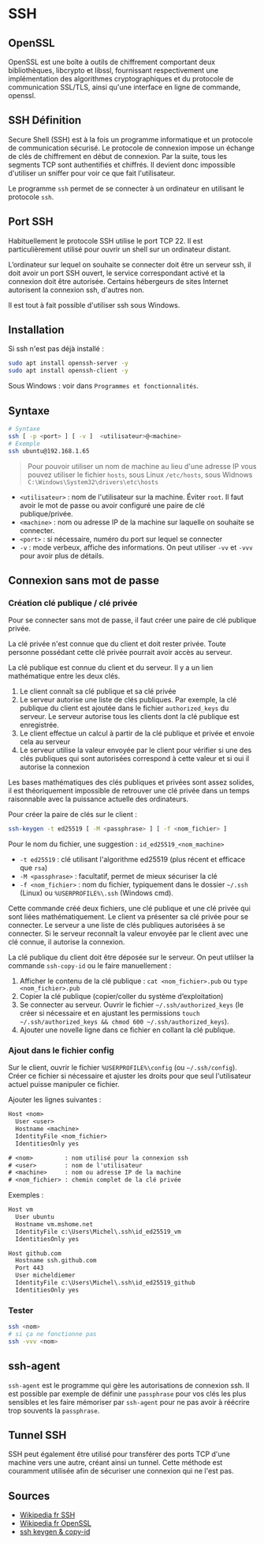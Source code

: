 # SSH

## OpenSSL

OpenSSL est une boîte à outils de chiffrement comportant deux bibliothèques, libcrypto et libssl, fournissant respectivement une implémentation des algorithmes cryptographiques et du protocole de communication SSL/TLS, ainsi qu'une interface en ligne de commande, openssl.

## SSH Définition

Secure Shell (SSH) est à la fois un programme informatique et un protocole de communication sécurisé. Le protocole de connexion impose un échange de clés de chiffrement en début de connexion. Par la suite, tous les segments TCP sont authentifiés et chiffrés. Il devient donc impossible d'utiliser un sniffer pour voir ce que fait l'utilisateur.

Le programme `ssh` permet de se connecter à un ordinateur en utilisant le protocole `ssh`.

## Port SSH

Habituellement le protocole SSH utilise le port TCP 22. Il est particulièrement utilisé pour ouvrir un shell sur un ordinateur distant.

L’ordinateur sur lequel on souhaite se connecter doit être un serveur ssh, il doit avoir un port SSH ouvert, le service correspondant activé et la connexion doit être autorisée. Certains hébergeurs de sites Internet autorisent la connexion ssh, d'autres non.

Il est tout à fait possible d'utiliser ssh sous Windows.

## Installation

Si ssh n'est pas déjà installé :

```bash
sudo apt install openssh-server -y
sudo apt install openssh-client -y
```

Sous Windows : voir dans `Programmes et fonctionnalités`.

## Syntaxe

```bash
# Syntaxe
ssh [ -p <port> ] [ -v ]  <utilisateur>@<machine> 
# Exemple
ssh ubuntu@192.168.1.65
```

> Pour pouvoir utiliser un nom de machine au lieu d'une adresse IP vous pouvez utiliser le fichier `hosts`, sous Linux `/etc/hosts`, sous Widnows `C:\Windows\System32\drivers\etc\hosts`

- `<utilisateur>` : nom de l'utilisateur sur la machine. Éviter `root`. Il faut avoir le mot de passe ou avoir configuré une paire de clé publique/privée.
- `<machine>` : nom ou adresse IP de la machine sur laquelle on souhaite se connecter.
- `<port>` : si nécessaire, numéro du port sur lequel se connecter
- `-v` : mode verbeux, affiche des informations. On peut utiliser `-vv` et `-vvv` pour avoir plus de détails.

## Connexion sans mot de passe

### Création clé publique / clé privée

Pour se connecter sans mot de passe, il faut créer une paire de clé publique privée.

La clé privée n'est connue que du client et doit rester privée. Toute personne possédant cette clé privée pourrait avoir accès au serveur.

La clé publique est connue du client et du serveur. Il y a un lien mathématique entre les deux clés.

1. Le client connaît sa clé publique et sa clé privée
1. Le serveur autorise une liste de clés publiques. Par exemple, la clé publique du client est ajoutée dans le fichier `authorized_keys` du serveur. Le serveur autorise tous les clients dont la clé publique est enregistrée.
1. Le client effectue un calcul à partir de la clé publique et privée et envoie cela au serveur
1. Le serveur utilise la valeur envoyée par le client pour vérifier si une des clés publiques qui sont autorisées correspond à cette valeur et si oui il autorise la connexion

Les bases mathématiques des clés publiques et privées sont assez solides, il est théoriquement impossible de retrouver une clé privée dans un temps raisonnable avec la puissance actuelle des ordinateurs.

Pour créer la paire de clés sur le client :

```bash
ssh-keygen -t ed25519 [ -M <passphrase> ] [ -f <nom_fichier> ]
```

Pour le nom du fichier, une suggestion : `id_ed25519_<nom_machine>`

- `-t ed25519` : clé utilisant l'algorithme ed25519 (plus récent et efficace  que `rsa`)
- `-M <passphrase>` : facultatif, permet de mieux sécuriser la clé
- `-f <nom_fichier>` : nom du fichier, typiquement dans le dossier `~/.ssh` (Linux) ou `%USERPROFILE%\.ssh` (Windows cmd).

Cette commande créé deux fichiers, une clé publique et une clé privée qui sont liées mathématiquement. Le client va présenter sa clé privée pour se connecter. Le serveur a une liste de clés publiques autorisées à se connecter. Si le serveur reconnaît la valeur envoyée par le client avec une clé connue, il autorise la connexion.

La clé publique du client doit être déposée sur le serveur. On peut utlilser la commande `ssh-copy-id` ou le faire manuellement :

1. Afficher le contenu de la clé publique : `cat <nom_fichier>.pub` ou `type <nom_fichier>.pub`
2. Copier la clé publique (copier/coller du système d’exploitation)
3. Se connecter au serveur. Ouvrir le fichier `~/.ssh/authorized_keys` (le créer si nécessaire et en ajustant les permissions `touch ~/.ssh/authorized_keys && chmod 600 ~/.ssh/authorized_keys`).
4. Ajouter une novelle ligne dans ce fichier en collant la clé publique.

### Ajout dans le fichier config

Sur le client, ouvrir le fichier `%USERPROFILE%\config` (ou `~/.ssh/config`). Créer ce fichier si nécessaire et ajuster les droits pour que seul l'utilisateur actuel puisse manipuler ce fichier.

Ajouter les lignes suivantes :

```txt
Host <nom>              
  User <user>
  Hostname <machine>
  IdentityFile <nom_fichier>
  IdentitiesOnly yes
```

```txt
# <nom>         : nom utilisé pour la connexion ssh
# <user>        : nom de l'utilisateur
# <machine>     : nom ou adresse IP de la machine
# <nom_fichier> : chemin complet de la clé privée
```

Exemples :

```txt
Host vm
  User ubuntu
  Hostname vm.mshome.net
  IdentityFile c:\Users\Michel\.ssh\id_ed25519_vm
  IdentitiesOnly yes

Host github.com
  Hostname ssh.github.com
  Port 443
  User micheldiemer
  IdentityFile c:\Users\Michel\.ssh\id_ed25519_github
  IdentitiesOnly yes
```

### Tester

```bash
ssh <nom>
# si ça ne fonctionne pas
ssh -vvv <nom>
```

## ssh-agent

`ssh-agent` est le programme qui gère les autorisations de connexion ssh. Il est possible par exemple de définir une `passphrase` pour vos clés les plus sensibles et les faire mémoriser par `ssh-agent` pour ne pas avoir à réécrire trop souvents la `passphrase`.

## Tunnel SSH

SSH peut également être utilisé pour transférer des ports TCP d'une machine vers une autre, créant ainsi un tunnel. Cette méthode est couramment utilisée afin de sécuriser une connexion qui ne l'est pas.

## Sources

- [Wikipedia fr SSH](https://fr.wikipedia.org/wiki/Secure_Shell)
- [Wikipedia fr OpenSSL](https://fr.wikipedia.org/wiki/OpenSSL)
- [ssh keygen & copy-id](https://www.thegeekstuff.com/2008/11/3-steps-to-perform-ssh-login-without-password-using-ssh-keygen-ssh-copy-id/)
